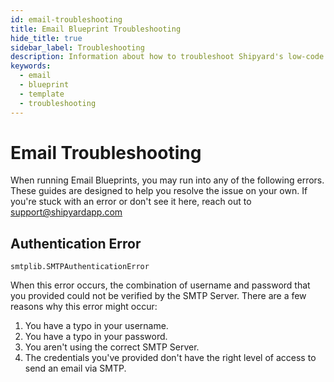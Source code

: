 ```yaml
---
id: email-troubleshooting
title: Email Blueprint Troubleshooting
hide_title: true
sidebar_label: Troubleshooting
description: Information about how to troubleshoot Shipyard's low-code Email templates.
keywords:
  - email
  - blueprint
  - template
  - troubleshooting
---
```


# Email Troubleshooting

When running Email Blueprints, you may run into any of the following errors. These guides are designed to help you resolve the issue on your own. If you're stuck with an error or don't see it here, reach out to [support@shipyardapp.com](mailto:support@shipyardapp.com)

## Authentication Error

`smtplib.SMTPAuthenticationError`

 When this error occurs, the combination of username and password that you provided could not be verified by the SMTP Server. There are a few reasons why this error might occur:
1. You have a typo in your username.
2. You have a typo in your password.
3. You aren't using the correct SMTP Server.
4. The credentials you've provided don't have the right level of access to send an email via SMTP.